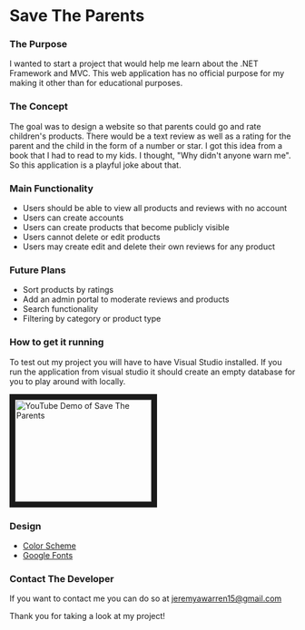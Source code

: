 # Save The Parents

### The Purpose
I wanted to start a project that would help me learn about the .NET Framework and MVC. This web application has no official purpose for my making it other than for educational purposes.

### The Concept
The goal was to design a website so that parents could go and rate children's products. There would be a text review as well as a rating for the parent and the child in the form of a number or star. I got this idea from a book that I had to read to my kids. I thought, "Why didn't anyone warn me". So this application is a playful joke about that.

### Main Functionality
- Users should be able to view all products and reviews with no account
- Users can create accounts
- Users can create products that become publicly visible
- Users cannot delete or edit products
- Users may create edit and delete their own reviews for any product

### Future Plans
- Sort products by ratings
- Add an admin portal to moderate reviews and products
- Search functionality
- Filtering by category or product type

### How to get it running
To test out my project you will have to have Visual Studio installed. If you run the application from visual studio it should create an empty database for you to play around with locally.

<a href="http://www.youtube.com/watch?feature=player_embedded&v=N5dREewlB0k" target="_blank"><img src="http://img.youtube.com/vi/N5dREewlB0k/0.jpg" 
alt="YouTube Demo of Save The Parents" width="240" height="180" border="10" /></a>

### Design
- [Color Scheme](https://coolors.co/37392e-19647e-f4fffd-596869-f5f9e9)
- [Google Fonts](https://fonts.google.com/selection?selection.family=Nunito|Raleway:400,700)

### Contact The Developer
If you want to contact me you can do so at jeremyawarren15@gmail.com

Thank you for taking a look at my project!
